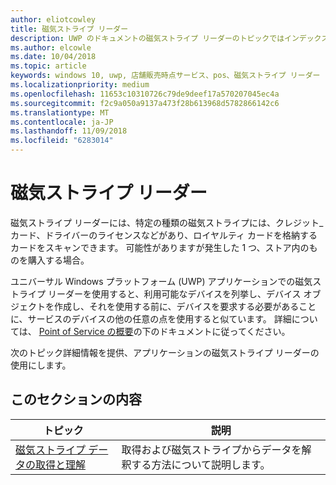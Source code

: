 ```yaml
---
author: eliotcowley
title: 磁気ストライプ リーダー
description: UWP のドキュメントの磁気ストライプ リーダーのトピックではインデックス。
ms.author: elcowle
ms.date: 10/04/2018
ms.topic: article
keywords: windows 10, uwp, 店舗販売時点サービス、pos、磁気ストライプ リーダー
ms.localizationpriority: medium
ms.openlocfilehash: 11653c10310726c79de9deef17a570207045ec4a
ms.sourcegitcommit: f2c9a050a9137a473f28b613968d5782866142c6
ms.translationtype: MT
ms.contentlocale: ja-JP
ms.lasthandoff: 11/09/2018
ms.locfileid: "6283014"
---
```

# <a name="magnetic-stripe-reader"></a>磁気ストライプ リーダー

磁気ストライプ リーダーには、特定の種類の磁気ストライプには、クレジット_カード、ドライバーのライセンスなどがあり、ロイヤルティ カードを格納するカードをスキャンできます。 可能性がありますが発生した 1 つ、ストア内のものを購入する場合。

ユニバーサル Windows プラットフォーム (UWP) アプリケーションでの磁気ストライプ リーダーを使用すると、利用可能なデバイスを列挙し、デバイス オブジェクトを作成し、それを使用する前に、デバイスを要求する必要があることに、サービスのデバイスの他の任意の点を使用すると似ています。 詳細については、 [Point of Service の概要](pos-basics.md)の下のドキュメントに従ってください。

次のトピック詳細情報を提供、アプリケーションの磁気ストライプ リーダーの使用にします。

## <a name="in-this-section"></a>このセクションの内容

| トピック | 説明 |
|-------|-------------|
| [磁気ストライプ データの取得と理解](../devices-sensors/pos-magnetic-stripe-reader-data.md) | 取得および磁気ストライプからデータを解釈する方法について説明します。 |